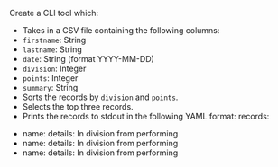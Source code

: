 Create a CLI tool which:
* Takes in a CSV file containing the following columns:
* `firstname`: String
* `lastname`: String
* `date`: String (format YYYY-MM-DD)
* `division`: Integer
* `points`: Integer
* `summary`: String
* Sorts the records by `division` and `points`.
* Selects the top three records.
* Prints the records to stdout in the following YAML format:
records:
- name:
details: In division from performing
- name:
details: In division from performing
- name:
details: In division from performing
